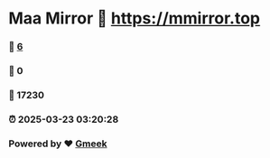 # Maa Mirror :link: https://mmirror.top 
### :page_facing_up: [6](https://mmirror.top/tag.html) 
### :speech_balloon: 0 
### :hibiscus: 17230 
### :alarm_clock: 2025-03-23 03:20:28 
### Powered by :heart: [Gmeek](https://github.com/Meekdai/Gmeek)
